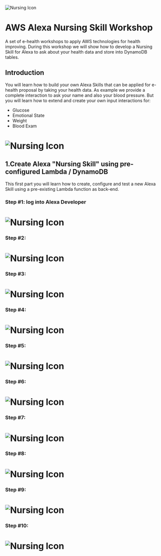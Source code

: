 ![Nursing Icon](/images/aws-nursing-icon.png "Nursery Icon")
# AWS Alexa Nursing Skill Workshop

A set of e-health workshops to apply AWS technologies for health improving. During this workshop we will show how to develop a Nursing Skill for Alexa to ask about your health data and store into DynamoDB tables.

## Introduction
You will learn how to build your own Alexa Skills that can be applied for e-health proposal by taking your health data. As example we provide a complete interaction to ask your name and also your blood pressure. But you will learn how to extend and create your own input interactions for:
- Glucose
- Emotional State
- Weight
- Blood Exam


# ![Nursing Icon](/images/aws_new_logo.png "AWS Logo") 

## 1.Create Alexa "Nursing Skill" using pre-configured Lambda / DynamoDB

This first part you will learn how to create, configure and test a new Alexa Skill using a pre-existing Lambda function as back-end.

### Step #1: log into Alexa Developer
# ![Nursing Icon](/images/alexa-skill/01.png "instructions") 

### Step #2:
# ![Nursing Icon](/images/alexa-skill/02.png "instructions") 

### Step #3: 
# ![Nursing Icon](/images/alexa-skill/03.png "instructions") 

### Step #4:
# ![Nursing Icon](/images/alexa-skill/04.png "instructions") 

### Step #5:
# ![Nursing Icon](/images/alexa-skill/05.png "instructions") 

### Step #6:
# ![Nursing Icon](/images/alexa-skill/06.png "instructions") 

### Step #7:
# ![Nursing Icon](/images/alexa-skill/07.png "instructions") 

### Step #8:
# ![Nursing Icon](/images/alexa-skill/08.png "instructions") 

### Step #9:
# ![Nursing Icon](/images/alexa-skill/09.png "instructions") 

### Step #10: 
# ![Nursing Icon](/images/alexa-skill/10.png "instructions") 

